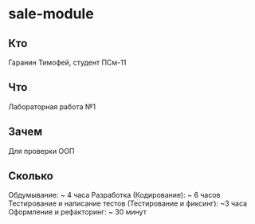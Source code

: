 # sale-module

## Кто
Гаранин Тимофей, студент ПСм-11

## Что
Лабораторная работа №1

## Зачем
Для проверки ООП

## Сколько
Обдумывание: ~ 4 часа
Разработка (Кодирование): ~ 6 часов
Тестирование и написание тестов (Тестирование и фиксинг): ~3 часа
Оформление и рефакторинг: ~ 30 минут
